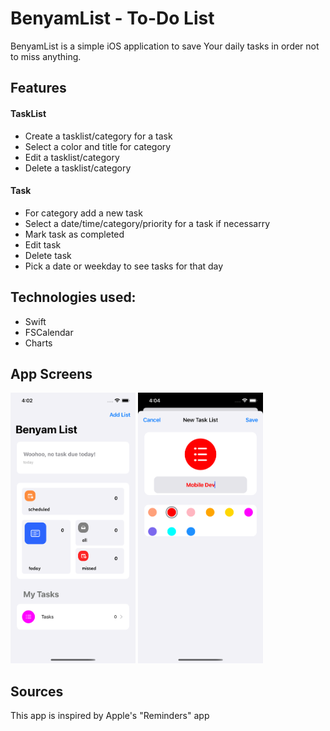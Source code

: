 # BenyamList - To-Do List
BenyamList is a simple iOS application to save Your daily tasks in order not to miss anything.


## Features

#### TaskList
* Create a tasklist/category for a task
* Select a color and title for category
* Edit a tasklist/category
* Delete a tasklist/category

#### Task
* For category add a new task
* Select a date/time/category/priority for a task if necessarry
* Mark task as completed
* Edit task
* Delete task
* Pick a date or weekday to see tasks for that day


## Technologies used:
* Swift
* FSCalendar
* Charts


## App Screens
<p float="left">
  <img src="screen_images/home.png" width="200">
  <img src="screen_images/tasklist.png" width="200">
</p>

## Sources
This app is inspired by Apple's "Reminders" app
